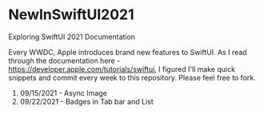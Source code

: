 # NewInSwiftUI2021
Exploring SwiftUI 2021 Documentation

Every WWDC, Apple introduces brand new features to SwiftUI. As I read through the documentation here - https://developer.apple.com/tutorials/swiftui, I figured I'll make quick snippets and commit every week to this repository. Please feel free to fork.

1. 09/15/2021 - Async Image
2. 09/22/2021 - Badges in Tab bar and List
